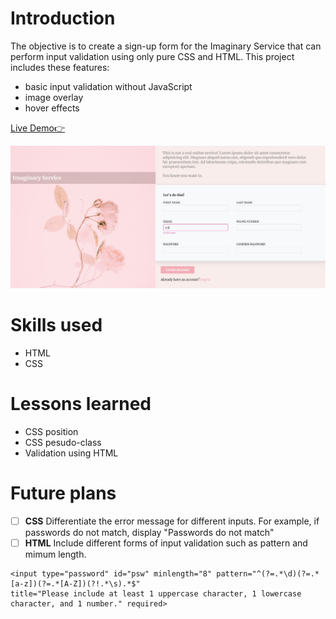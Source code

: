 # Introduction
The objective is to create a sign-up form for the Imaginary Service that can perform input validation using only pure CSS and HTML. 
This project includes these features:
* basic input validation without JavaScript
* image overlay
* hover effects

[Live Demo👉](http://bravoosonja/sign-up-form)

![demo](demo.jpg)
# Skills used
- HTML
- CSS
# Lessons learned
* CSS position
* CSS pesudo-class 
* Validation using HTML
# Future plans
- [ ] **CSS** Differentiate the error message for different inputs. For example, if passwords do not match, display "Passwords do not match"
- [ ] **HTML** Include different forms of input validation such as pattern and mimum length.
```
<input type="password" id="psw" minlength="8" pattern="^(?=.*\d)(?=.*[a-z])(?=.*[A-Z])(?!.*\s).*$" 
title="Please include at least 1 uppercase character, 1 lowercase character, and 1 number." required>
```
 
      
